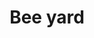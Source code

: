 ---
title: Bee yard
layout: definition
brief: An out yard or or part of a back yard desiginated for beekeeping/ 
see_also: 
  - title: Honey
    file: honey 
---